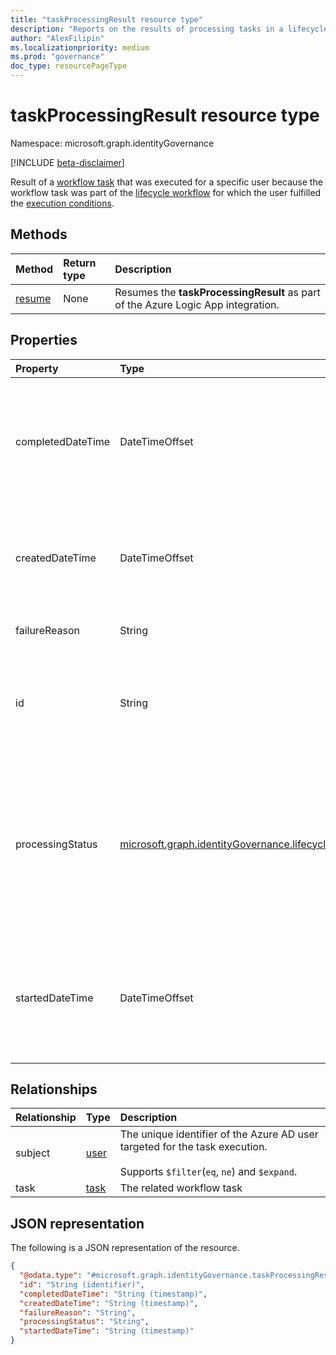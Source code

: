 ```yaml
---
title: "taskProcessingResult resource type"
description: "Reports on the results of processing tasks in a lifecycle workflow."
author: "AlexFilipin"
ms.localizationpriority: medium
ms.prod: "governance"
doc_type: resourcePageType
---
```


# taskProcessingResult resource type

Namespace: microsoft.graph.identityGovernance

[!INCLUDE [beta-disclaimer](../../includes/beta-disclaimer.md)]

Result of a [workflow task](../resources/identitygovernance-task.md) that was executed for a specific user because the workflow task was part of the [lifecycle workflow](../resources/identitygovernance-workflow.md) for which the user fulfilled the [execution conditions](../resources/identitygovernance-workflowexecutionconditions.md).

## Methods

|Method|Return type|Description|
|:---|:---|:---|
|[resume](../api/identitygovernance-taskprocessingresult-resume.md)|None|Resumes the **taskProcessingResult** as part of the Azure Logic App integration.|

## Properties

|Property|Type|Description|
|:---|:---|:---|
|completedDateTime|DateTimeOffset|The date time when taskProcessingResult execution ended. Value is `null` if task execution is still in progress.<br><br>Supports `$filter`(`lt`, `le`, `gt`, `ge`, `eq`, `ne`) and `$orderby`.|
|createdDateTime|DateTimeOffset|The date time when the taskProcessingResult was created.<br><br>Supports `$filter`(`lt`, `le`, `gt`, `ge`, `eq`, `ne`) and `$orderby`.|
|failureReason|String|Describes why the taskProcessingResult has failed.|
|id|String|Identifier used for individually addressing a specific task processing result.<br><br>Supports `$filter`(`eq`, `ne`) and `$orderby`.|
|processingStatus|[microsoft.graph.identityGovernance.lifecycleWorkflowProcessingStatus](../resources/identitygovernance-taskprocessingresult.md)|Describes the execution status of the `taskProcessingResult`. The possible values are: `queued`, `inProgress`, `completed`, `completedWithErrors`, `canceled`, `failed`, `unknownFutureValue`.<br><br>Supports `$filter`(`eq`, `ne`) and `$orderby`.|
|startedDateTime|DateTimeOffset|The date time when taskProcessingResult execution started. Value is `null` if task execution has not yet started.<br><br>Supports `$filter`(`lt`, `le`, `gt`, `ge`, `eq`, `ne`) and `$orderby`.|

## Relationships

|Relationship|Type|Description|
|:---|:---|:---|
|subject|[user](../resources/user.md)|The unique identifier of the Azure AD user targeted for the task execution.<br><br>Supports `$filter`(`eq`, `ne`) and `$expand`.|
|task|[task](../resources/identitygovernance-task.md)|The related workflow task|

## JSON representation

The following is a JSON representation of the resource.
<!-- {
  "blockType": "resource",
  "keyProperty": "id",
  "@odata.type": "microsoft.graph.identityGovernance.taskProcessingResult",
  "openType": false
}
-->
``` json
{
  "@odata.type": "#microsoft.graph.identityGovernance.taskProcessingResult",
  "id": "String (identifier)",
  "completedDateTime": "String (timestamp)",
  "createdDateTime": "String (timestamp)",
  "failureReason": "String",
  "processingStatus": "String",
  "startedDateTime": "String (timestamp)"
}
```
